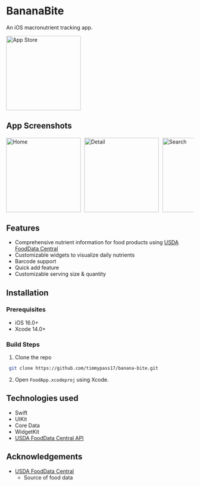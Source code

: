 # BananaBite
An iOS macronutrient tracking app.

<a href="https://apps.apple.com/us/app/kurisu/id6501975040">
  <img src="https://upload.wikimedia.org/wikipedia/commons/3/3c/Download_on_the_App_Store_Badge.svg" alt="App Store" width="200 style="padding-bottom: 20px;"/>
</a>

## App Screenshots
<div style="display: flex; overflow-x: auto; margin-top: 20px;">
    <img src="https://is1-ssl.mzstatic.com/image/thumb/PurpleSource221/v4/58/da/e2/58dae28e-05b7-37f1-b95c-5bfe0da63ac1/d4e64ef4-a8d1-4bad-9ac0-d28301e16d59_home.png/400x800bb.png" alt="Home" width="200" style="margin-right: 10px;">
    <img src="https://is1-ssl.mzstatic.com/image/thumb/PurpleSource211/v4/e9/e5/88/e9e5884f-8373-0a45-276a-d9366553206f/19f0067f-22c7-40d5-80f5-c5502cf719fb_detail.png/400x800bb.png" alt="Detail" width="200" style="margin-right: 10px;">
    <img src="https://is1-ssl.mzstatic.com/image/thumb/PurpleSource221/v4/92/b3/7c/92b37c75-5ced-74d4-cb73-c24c30d2e7d7/75ce01bb-a957-41dd-a7c2-6dd579f8fe1f_search.png/400x800bb.png" alt="Search" width="200" style="margin-right: 10px;">
    <img src="https://is1-ssl.mzstatic.com/image/thumb/PurpleSource211/v4/93/29/25/932925fc-3827-c4a9-4d13-f054073c97da/02a58636-fd7d-4410-95d9-07fbd03a007b_quick.png/400x800bb.png" alt="Add" width="200" style="margin-right: 10px;">
    <img src="https://is1-ssl.mzstatic.com/image/thumb/PurpleSource221/v4/a6/80/fa/a680faea-7b30-8639-6e52-840f00c781c8/058599ba-2348-468b-a57a-aab39f60c76a_goal.png/400x800bb.png" alt="Goals" width="200" style="margin-right: 10px;">
    <img src="https://is1-ssl.mzstatic.com/image/thumb/PurpleSource221/v4/3b/79/69/3b796929-3b61-f168-1d00-785293139b44/bb2ab220-854e-45c2-b050-db66afef9aaf_widget.png/400x800bb.png" alt="Widgets" width="200" style="margin-right: 10px;">
</div>

## Features
- Comprehensive nutrient information for food products using [USDA FoodData Central](https://fdc.nal.usda.gov/)
- Customizable widgets to visualize daily nutrients
- Barcode support
- Quick add feature
- Customizable serving size & quantity

## Installation

### Prerequisites
- iOS 16.0+
- Xcode 14.0+

### Build Steps
1. Clone the repo
  ```sh
   git clone https://github.com/timmypass17/banana-bite.git
   ```
2. Open `FoodApp.xcodeproj` using Xcode.
   
## Technologies used
- Swift
- UIKit
- Core Data
- WidgetKit
- [USDA FoodData Central API](https://fdc.nal.usda.gov/api-guide.html)

## Acknowledgements
- [USDA FoodData Central](https://fdc.nal.usda.gov/)
  - Source of food data
